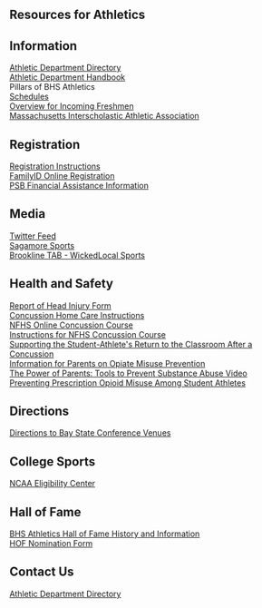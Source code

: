Resources for Athletics
-----------------------

Information
-----------

[Athletic Department Directory](/athletics-directory.html)  
﻿﻿[Athletic Department Handbook](https://drive.google.com/file/d/0B7GfQG5kfsS_d0lLc3N3OW1jb0E/view?usp=sharing)﻿﻿  
[​](https://drive.google.com/file/d/0B7GfQG5kfsS_Tk5UNnZGQ0JPa0U/view?usp=sharing)Pillars of BHS Athletics  
[Schedules](http://schedules.schedulestar.com/Brookline-High-School-Brookline-MA/5day)  
[Overview for Incoming Freshmen](/uploads/8/0/1/5/801512/welcome_to_bhs_athletics_class_of_2025.pdf)[​​](/uploads/8/0/1/5/801512/welcome_to_bhs_athletics_class_of_2023.pdf)  
[Massachusetts Interscholastic Athletic Association](http://miaa.net/miaa/home?sid=38)

Registration
------------

[Registration Instructions](/registration.html)  
[FamilyID Online Registration](https://www.familyid.com/organizations/brookline-athletics)  
[PSB Financial Assistance Information](https://www.brookline.k12.ma.us/Page/2210)

Media
-----

[Twitter Feed](https://twitter.com/bhs_warriors)  
[Sagamore Sports](http://thesagonline.com/sports/)  
[Brookline TAB - WickedLocal Sports](http://brookline.wickedlocal.com/sports)

Health and Safety
-----------------

[Report of Head Injury Form](/uploads/8/0/1/5/801512/report_of_head_injury.pdf)  
[Concussion Home Care Instructions](/uploads/8/0/1/5/801512/concussion_home_care_instructions.pdf)  
[NFHS Online Concussion Course](http://nfhslearn.com/courses/61037)  
[Instructions for NFHS Concussion Course](/uploads/8/0/1/5/801512/instructions-for-nfhs-concussion-course.pdf)  
[Supporting the Student-Athlete's Return to the Classroom After a Concussion](/uploads/8/0/1/5/801512/student_return_to_classroom_post_concussion.pdf)  
[Information for Parents on Opiate Misuse Prevention](http://masstapp.edc.org/rx-student-athlete)  
[The Power of Parents: Tools to Prevent Substance Abuse Video](https://www.youtube.com/watch?v=gcpHAI6gDu8)  
[Preventing Prescription Opioid Misuse Among Student Athletes](/uploads/8/0/1/5/801512/opioid_misuse_prevention_..._athletes.pdf)

Directions
----------

[Directions to Bay State Conference Venues](/directions.html)

College Sports
--------------

[NCAA Eligibility Center](https://web3.ncaa.org/ECWR2/NCAA_EMS/NCAA.jsp)

Hall of Fame
------------

[BHS Athletics Hall of Fame History and Information](/hall-of-fame.html)  
[HOF Nomination Form](/uploads/8/0/1/5/801512/hall_of_fame_nomination_sheet.pdf)  

Contact Us
----------

[Athletic Department Directory](/athletics-directory.html)